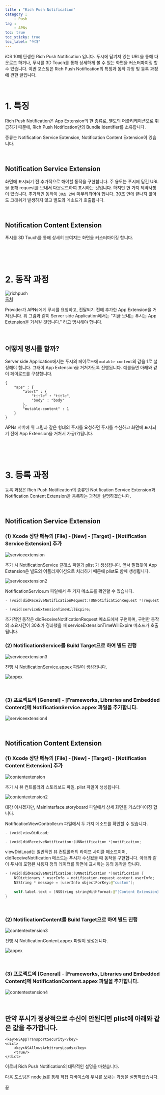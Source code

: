 ```yaml
---
title : "Rich Push Notification"
category :
    - Push
tag :
    - APNs
toc: true
toc_sticky: true
toc_label: "목차"
---
```


iOS 10에 탄생한 Rich Push Notification 입니다. 푸시에 담겨져 있는 URL을 통해 다운로드 하거나, 푸시를 3D Touch를 통해 상세하게 볼 수 있는 화면을 커스터마이징 할 수 있습니다. 이번 포스팅은 Rich Push Notification의 특징과 동작 과정 및 등록 과정에 관한 글입니다.

<br/>

# 1. 특징

Rich Push Notification은 App Extension의 한 종류로, 별도의 어플리케이션으로 취급하기 때문에, Rich Push Notification만의 Bundle Identifier를 소유합니다.

종류는 Notification Service Extension, Notification Content Extension이 있습니다.

<br/>

## Notification Service Extension

화면에 표시되기 전 추가적으로 해야할 동작을 구현합니다. 주 용도는 푸시에 담긴 URL을 통해 request를 보내서 다운로드하여 표시하는 것입니다. 하지만 한 가지 제약사항이 있습니다. 추가적인 동작이 `30초 안에` 마무리되어야 합니다. 30초 안에 끝나지 않아도 크래쉬가 발생하지 않고 별도의 메소드가 호출됩니다.

<br/>

## Notification Content Extension

푸시를 3D Touch를 통해 상세히 보여지는 화면을 커스터마이징 합니다.

<br/>
<br/>
<br/>

# 2. 동작 과정

![richpush](https://user-images.githubusercontent.com/61190690/98899303-ae4e8880-24f2-11eb-9709-bb73dbd01fca.png)   
[출처](https://swifting.io/blog/2016/08/22/23-notifications-in-ios-10/)

Provider가 APNs에게 푸시를 요청하고, 전달되기 전에 추가한 App Extension을 거쳐갑니다.
위 그림과 같이 Server side Application에서는 "지금 보내는 푸시는 App Extension을 거쳐갈 것입니다." 라고 명시해야 합니다.

<br/>

## 어떻게 명시를 할까?

Server side Application에서는 푸시의 페이로드에 `mutable-content`의 값을 1로 설정해야 합니다.
그래야 App Extension을 거쳐가도록 진행됩니다. 예를들면 아래와 같이 페이로드를 구성합니다.

~~~
{
    "aps" : { 
        "alert" : {
            "title" : "title",
            "body" : "body" 
        },
        "mutable-content" : 1
    }
}
~~~

APNs 서버에 위 그림과 같은 형태의 푸시를 요청하면 푸시를 수신하고 화면에 표시되기 전에 App Extension을 거쳐서 가공(?)됩니다.

<br/>
<br/>
<br/>

# 3. 등록 과정

등록 과정은 Rich Push Notification의 종류인 Notification Service Extension과 Notification Content Extension을 등록하는 과정을 설명하겠습니다.

<br/>

## Notification Service Extension

### (1) Xcode 상단 메뉴의 [File] - [New] - [Target] - [Notification Service Extension] 추가

![serviceextension](https://user-images.githubusercontent.com/61190690/98901793-b65cf700-24f7-11eb-9dba-d8449c26924e.png)

추가 시 NotificationService 클래스 파일과 plist 가 생성됩니다. 앞서 말했듯이 App Extension은 별도의 어플리케이션으로 처리하기 때문에 plist도 함께 생성됩니다.

![serviceextension2](https://user-images.githubusercontent.com/61190690/98901815-c5dc4000-24f7-11eb-93b0-21d9e5a75106.png)

NotificationService.m 파일에서 두 가지 메소드를 확인할 수 있습니다.

~~~swift
- (void)didReceiveNotificationRequest:(UNNotificationRequest *)request withContentHandler:(void (^)(UNNotificationContent * _Nonnull))contentHandler;

- (void)serviceExtensionTimeWillExpire;
~~~

추가적인 동작은 didReceiveNotificationRequest 메소드에서 구현하며, 구현한 동작의 소요시간이 30초가 경과했을 때 serviceExtensionTimeWillExpire 메소드가 호출됩니다.


### (2) NotificationService를 Build Target으로 하여 빌드 진행

![serviceextension3](https://user-images.githubusercontent.com/61190690/98902529-3b94db80-24f9-11eb-8b17-47f53b381d0b.png)

진행 시 NotificationService.appex 파일이 생성됩니다.

![appex](https://user-images.githubusercontent.com/61190690/98902336-dfca5280-24f8-11eb-8cb3-e7275987c4cb.png)

<br/>

### (3) 프로젝트의 [General] - [Frameworks, Libraries and Embedded Content]에 NotificationService.appex 파일을 추가합니다.

![serviceextension4](https://user-images.githubusercontent.com/61190690/98902725-9c241880-24f9-11eb-94cc-baa7aa23b7d1.png)

<br/>

## Notification Content Extension

### (1) Xcode 상단 메뉴의 [File] - [New] - [Target] - [Notification Content Extension] 추가

![contentextension](https://user-images.githubusercontent.com/61190690/98901781-ae04bc00-24f7-11eb-96c6-2c1adbd2db11.png)

추가 시 뷰 컨트롤러와 스토리보드 파일, plist 파일이 생성됩니다.

![contentextension2](https://user-images.githubusercontent.com/61190690/98902896-e4433b00-24f9-11eb-80a2-fb2823d83ae6.png)

대강 아시겠지만, MainInterface.storyboard 파일에서 상세 화면을 커스터마이징 합니다.

NotificationViewController.m 파일에서 두 가지 메소드를 확인할 수 있습니다.

~~~swift
- (void)viewDidLoad;

- (void)didReceiveNotification:(UNNotification *)notification;
~~~

viewDidLoad는 일반적인 뷰 컨트롤러의 라이프 사이클 메소드이며, didReceiveNotification 메소드는 푸시가 수신됬을 때 동작을 구현합니다. 아래와 같이 푸시에 포함된 사용자 정의 데이터를 화면에 표시하는 등의 동작을 합니다.

~~~swift
- (void)didReceiveNotification:(UNNotification *)notification {
    NSDictionary * userInfo = notification.request.content.userInfo;
    NSString * message = [userInfo objectForKey:@"custom"];
    
    self.label.text = [NSString stringWithFormat:@"[Content Extension] %@", message];
}
~~~

<br/>

### (2) NotificationContent를 Build Target으로 하여 빌드 진행

![contentextension3](https://user-images.githubusercontent.com/61190690/98902840-cbd32080-24f9-11eb-91f7-eff6e05c52fe.png)

진행 시 NotificationContent.appex 파일이 생성됩니다.

![appex](https://user-images.githubusercontent.com/61190690/98902336-dfca5280-24f8-11eb-8cb3-e7275987c4cb.png)

<br/>

### (3) 프로젝트의 [General] - [Frameworks, Libraries and Embedded Content]에 NotificationContent.appex 파일을 추가합니다.

![contentextension4](https://user-images.githubusercontent.com/61190690/98903350-bf9b9300-24fa-11eb-84a6-c8e95ee1d1f0.png)

<br/>

## 만약 푸시가 정상적으로 수신이 안된디면 plist에 아래와 같은 값을 추가합니다.

~~~
<key>NSAppTransportSecurity</key>
<dict>
	<key>NSAllowsArbitraryLoads</key>
	<true/>
</dict>
~~~

이로써 Rich Push Notification의 대략적인 설명을 마쳤습니다.

다음 포스팅은 node.js를 통해 직접 디바이스에 푸시를 보내는 과정을 설명하겠습니다.

끝